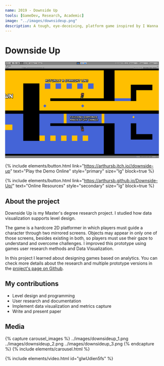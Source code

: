 ```yaml
---
name: 2019 - Downside Up
tools: [GameDev, Research, Academic]
image: "../images/downsideup.png"
description: A tough, eye-deceiving, platform game inspired by I Wanna be the Guy.
---
```


# Downside Up

![Intro](../images/downsideup.png "Concept art of Synesthesia")

{% include elements/button.html link="https://arthursb.itch.io//downside-up" text="Play the Demo Online" style="primary" size="lg" block=true %}

{% include elements/button.html link="https://arthursb.github.io/Downside-Up/" text="Online Resources" style="secondary" size="lg" block=true %}

## About the project

Downside Up is my Master's degree research project. I studied how data visualization supports level design.

The game is a hardcore 2D platformer in which players must guide a character through two mirrored screens. Objects may appear in only one of those screens, besides existing in both, so players must use their gaze to understand and overcome challenges. I improved this prototype using games user research methods and Data Visualization.

In this project I learned about designing games based on analytics. You can check more details about the research and multiple prototype versions in the [project's page on Github](https://arthursb.github.io/Downside-Up/).

## My contributions

- Level design and programming
- User research and documentation
- Implement data visualization and metrics capture
- Write and present paper

## Media

{% capture carousel_images %}
../images/downsideup_1.png
../images/downsideup_2.png
../images/downsideup_3.png
{% endcapture %}
{% include elements/carousel.html %}

{% include elements/video.html id="glwUdien5fs" %}
